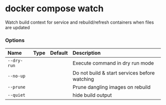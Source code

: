 # docker compose watch

<!---MARKER_GEN_START-->
Watch build context for service and rebuild/refresh containers when files are updated

### Options

| Name        | Type | Default | Description                                   |
|:------------|:-----|:--------|:----------------------------------------------|
| `--dry-run` |      |         | Execute command in dry run mode               |
| `--no-up`   |      |         | Do not build & start services before watching |
| `--prune`   |      |         | Prune dangling images on rebuild              |
| `--quiet`   |      |         | hide build output                             |


<!---MARKER_GEN_END-->

